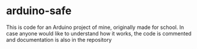 # arduino-safe
This is code for an Arduino project of mine, originally made for school.
In case anyone would like to understand how it works, the code is commented and documentation is also in the repository
